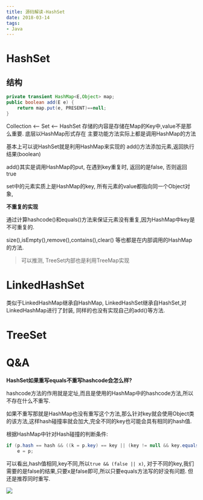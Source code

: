```yaml
---
title: 源码解读-HashSet
date: 2018-03-14
tags:
- Java
---
```


# HashSet

## 结构

```Java
private transient HashMap<E,Object> map;
public boolean add(E e) {
    return map.put(e, PRESENT)==null;
}
```

Collection <-- Set <-- HashSet
存储的内容是存储在Map的Key中,value不是那么重要.
底层以HashMap形式存在
主要功能方法实际上都是调用HashMap的方法

基本上可以说HashSet就是利用HashMap来实现的
add()方法添加元素,返回执行结果(boolean)

add()其实是调用HashMap的put, 在遇到key重复时, 返回的是false, 否则返回true

set中的元素实质上是HashMap的key, 所有元素的value都指向同一个Object对象,

**不重复的实现**

通过计算hashcode()和equals()方法来保证元素没有重复,因为HashMap中key是不可重复的.

size(),isEmpty(),remove(),contains(),clear()
等也都是在内部调用的HashMap的方法.


> 可以推测, TreeSet内部也是利用TreeMap实现

# LinkedHashSet

类似于LinkedHashMap继承自HashMap, LinkedHashSet继承自HashSet,对LinkedHashMap进行了封装,
同样的也没有实现自己的add()等方法.

# TreeSet



# Q&A

**HashSet如果重写equals不重写hashcode会怎么样?**

hashcode方法的作用就是定址,而且是使用的HashMap中的hashcode方法,所以不存在什么不重写.

如果不重写那就是HashMap也没有重写这个方法,那么针对key就会使用Object类的该方法,这样hash碰撞率就会加大,完全不同的key也可能会具有相同的hash值.

根据HashMap中针对Hash碰撞的判断条件:
```Java
if (p.hash == hash && ((k = p.key) == key || (key != null && key.equals(k))))
    e = p;
```
可以看出,hash值相同,key不同,所以`true && (false || x)`, 对于不同的key,我们需要的是false的结果,只要x是false即可,所以只要equals方法写的好没有问题.
但还是推荐同时重写.

[![](https://static.segmentfault.com/v-5b1df2a7/global/img/creativecommons-cc.svg)](https://creativecommons.org/licenses/by-nc-nd/4.0/)